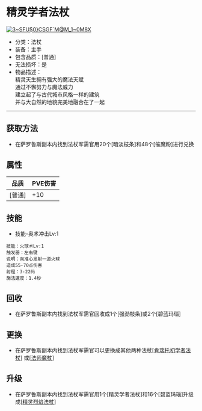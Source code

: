 # 精灵学者法杖
<a href="https://ibb.co/dMvtK5y"><img src="https://i.ibb.co/KhgDyrH/3-SFU-0-CSGF-M-M-1-0-M8-X.png" alt="3~SFU$0}CSGF`M@M_1~0M8X" border="0"></a>
* 分类：法杖
* 装备：主手
* 包含品质：[普通]
* 无法损坏：是
* 物品描述：<br/>精灵天生拥有强大的魔法天赋<br/>通过不懈努力与魔法威力<br/>建立起了与古代城市风格一样的建筑<br/>并与大自然的地貌完美地融合在了一起
---
## 获取方法
* 在萨罗鲁斯副本内找到法杖军需官用20个[暗淡枝条]和48个[催魔粉]进行兑换
## 属性
|品质|PVE伤害|
|----|----|
|[普通]|+10|
## 技能
* 技能-奥术冲击Lv:1
```
技能：火球术Lv:1
触发器：左右键
说明：向准心发射一道火球
造成55-70点伤害
射程：3-22码
施法速度：1.4秒
```
## 回收
* 在萨罗鲁斯副本内找到法杖军需官回收成1个[强劲枝条]或2个[碧蓝玛瑙]
## 更换
* 在萨罗鲁斯副本内找到法杖军需官可以更换成其他两种法杖[<a href="https://github.com/LeafletXD/Minecraft-Yuanchu-Server-Wiki/blob/main/Wiki/RPG%E9%81%93%E5%85%B7/%E8%BF%9C%E7%A8%8B%E6%AD%A6%E5%99%A8/%E6%B3%95%E6%9D%96/%E8%82%AF%E7%91%9E%E6%89%98%E8%BF%9B%E9%98%B6%E6%B3%95%E6%9D%96.md">肯瑞托初学者法杖<a/>]
或[<a href="https://github.com/LeafletXD/Minecraft-Yuanchu-Server-Wiki/blob/main/Wiki/RPG%E9%81%93%E5%85%B7/%E8%BF%9C%E7%A8%8B%E6%AD%A6%E5%99%A8/%E6%B3%95%E6%9D%96/%E6%B3%95%E5%B8%88%E9%AD%94%E6%9D%96.md">法师魔杖<a/>]
## 升级
* 在萨罗鲁斯副本内找到法杖军需官用1个[精灵学者法杖]和16个[碧蓝玛瑙]升级成[<a href="https://github.com/LeafletXD/Minecraft-Yuanchu-Server-Wiki/blob/main/Wiki/RPG%E9%81%93%E5%85%B7/%E8%BF%9C%E7%A8%8B%E6%AD%A6%E5%99%A8/%E6%B3%95%E6%9D%96/%E7%B2%BE%E7%81%B5%E7%83%88%E7%84%B0%E6%B3%95%E6%9D%96.md">精灵烈焰法杖<a/>]

